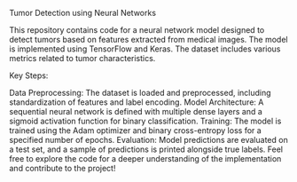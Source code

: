 Tumor Detection using Neural Networks

This repository contains code for a neural network model designed to detect tumors based on features extracted from medical images. The model is implemented using TensorFlow and Keras. The dataset includes various metrics related to tumor characteristics.

Key Steps:

Data Preprocessing: The dataset is loaded and preprocessed, including standardization of features and label encoding.
Model Architecture: A sequential neural network is defined with multiple dense layers and a sigmoid activation function for binary classification.
Training: The model is trained using the Adam optimizer and binary cross-entropy loss for a specified number of epochs.
Evaluation: Model predictions are evaluated on a test set, and a sample of predictions is printed alongside true labels.
Feel free to explore the code for a deeper understanding of the implementation and contribute to the project!

